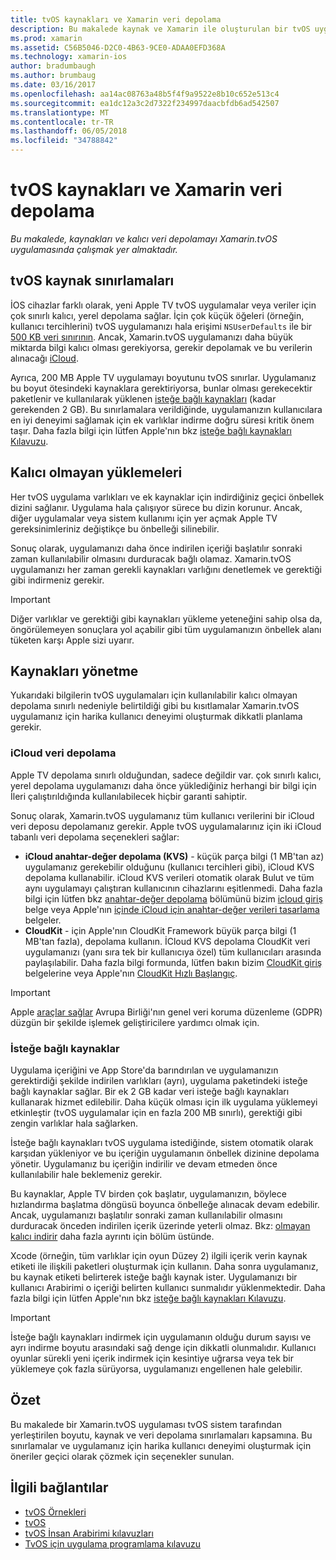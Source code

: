 ```yaml
---
title: tvOS kaynakları ve Xamarin veri depolama
description: Bu makalede kaynak ve Xamarin ile oluşturulan bir tvOS uygulamasında kalıcı veri depolama ile nasıl çalışılacağını açıklar. İCloud veri depolama ve isteğe bağlı kaynaklar açıklanır.
ms.prod: xamarin
ms.assetid: C56B5046-D2C0-4B63-9CE0-ADAA0EFD368A
ms.technology: xamarin-ios
author: bradumbaugh
ms.author: brumbaug
ms.date: 03/16/2017
ms.openlocfilehash: aa14ac08763a48b5f4f9a9522e8b10c652e513c4
ms.sourcegitcommit: ea1dc12a3c2d7322f234997daacbfdb6ad542507
ms.translationtype: MT
ms.contentlocale: tr-TR
ms.lasthandoff: 06/05/2018
ms.locfileid: "34788842"
---
```

# <a name="tvos-resources-and-data-storage-in-xamarin"></a>tvOS kaynakları ve Xamarin veri depolama

_Bu makalede, kaynakları ve kalıcı veri depolamayı Xamarin.tvOS uygulamasında çalışmak yer almaktadır._

<a name="tvOS-Resource-Limitations" />

## <a name="tvos-resource-limitations"></a>tvOS kaynak sınırlamaları

İOS cihazlar farklı olarak, yeni Apple TV tvOS uygulamalar veya veriler için çok sınırlı kalıcı, yerel depolama sağlar. İçin çok küçük öğeleri (örneğin, kullanıcı tercihlerini) tvOS uygulamanızı hala erişimi `NSUserDefaults` ile bir [500 KB veri sınırının](https://forums.developer.apple.com/message/50696#50696). Ancak, Xamarin.tvOS uygulamanızı daha büyük miktarda bilgi kalıcı olması gerekiyorsa, gerekir depolamak ve bu verilerin alınacağı [iCloud](#iCloud-Data-Storage).

Ayrıca, 200 MB Apple TV uygulamayı boyutunu tvOS sınırlar. Uygulamanız bu boyut ötesindeki kaynaklara gerektiriyorsa, bunlar olması gerekecektir paketlenir ve kullanılarak yüklenen [isteğe bağlı kaynakları](#On-Demand-Resources) (kadar gerekenden 2 GB). Bu sınırlamalara verildiğinde, uygulamanızın kullanıcılara en iyi deneyimi sağlamak için ek varlıklar indirme doğru süresi kritik önem taşır. Daha fazla bilgi için lütfen Apple'nın bkz [isteğe bağlı kaynakları Kılavuzu](https://developer.apple.com/library/prerelease/tvos/documentation/FileManagement/Conceptual/On_Demand_Resources_Guide/index.html#//apple_ref/doc/uid/TP40015083).

<a name="Non-Persistent-Downloads" />

## <a name="non-persistent-downloads"></a>Kalıcı olmayan yüklemeleri

Her tvOS uygulama varlıkları ve ek kaynaklar için indirdiğiniz geçici önbellek dizini sağlanır. Uygulama hala çalışıyor sürece bu dizin korunur. Ancak, diğer uygulamalar veya sistem kullanımı için yer açmak Apple TV gereksinimleriniz değiştikçe bu önbelleği silinebilir.

Sonuç olarak, uygulamanızı daha önce indirilen içeriği başlatılır sonraki zaman kullanılabilir olmasını durduracak bağlı olamaz. Xamarin.tvOS uygulamanızı her zaman gerekli kaynakları varlığını denetlemek ve gerektiği gibi indirmeniz gerekir.

> [!IMPORTANT]
> Diğer varlıklar ve gerektiği gibi kaynakları yükleme yeteneğini sahip olsa da, öngörülemeyen sonuçlara yol açabilir gibi tüm uygulamanızın önbellek alanı tüketen karşı Apple sizi uyarır.




<a name="Managing-Resources" />

## <a name="managing-resources"></a>Kaynakları yönetme

Yukarıdaki bilgilerin tvOS uygulamaları için kullanılabilir kalıcı olmayan depolama sınırlı nedeniyle belirtildiği gibi bu kısıtlamalar Xamarin.tvOS uygulamanız için harika kullanıcı deneyimi oluşturmak dikkatli planlama gerekir.

<a name="iCloud-Data-Storage" />

### <a name="icloud-data-storage"></a>iCloud veri depolama

Apple TV depolama sınırlı olduğundan, sadece değildir var. çok sınırlı kalıcı, yerel depolama uygulamanızı daha önce yüklediğiniz herhangi bir bilgi için İleri çalıştırıldığında kullanılabilecek hiçbir garanti sahiptir.

Sonuç olarak, Xamarin.tvOS uygulamanız tüm kullanıcı verilerini bir iCloud veri deposu depolamanız gerekir. Apple tvOS uygulamalarınız için iki iCloud tabanlı veri depolama seçenekleri sağlar:

- **iCloud anahtar-değer depolama (KVS)** - küçük parça bilgi (1 MB'tan az) uygulamanız gerekebilir olduğunu (kullanıcı tercihleri gibi), iCloud KVS depolama kullanabilir. iCloud KVS verileri otomatik olarak Bulut ve tüm aynı uygulamayı çalıştıran kullanıcının cihazlarını eşitlenmedi. Daha fazla bilgi için lütfen bkz [anahtar-değer depolama](~/ios/data-cloud/introduction-to-icloud.md) bölümünü bizim [icloud giriş](~/ios/data-cloud/introduction-to-icloud.md) belge veya Apple'nın [içinde iCloud için anahtar-değer verileri tasarlama](https://developer.apple.com/library/prerelease/tvos/documentation/General/Conceptual/iCloudDesignGuide/Chapters/DesigningForKey-ValueDataIniCloud.html#//apple_ref/doc/uid/TP40012094-CH7) belgeler.
- **CloudKit** - için Apple'nın CloudKit Framework büyük parça bilgi (1 MB'tan fazla), depolama kullanın. İCloud KVS depolama CloudKit veri uygulamanızı (yanı sıra tek bir kullanıcıya özel) tüm kullanıcıları arasında paylaşılabilir. Daha fazla bilgi formunda, lütfen bakın bizim [CloudKit giriş](~/ios/data-cloud/intro-to-cloudkit.md) belgelerine veya Apple'nın [CloudKit Hızlı Başlangıç](https://developer.apple.com/library/prerelease/tvos/documentation/DataManagement/Conceptual/CloudKitQuickStart/Introduction/Introduction.html#//apple_ref/doc/uid/TP40014987).

> [!IMPORTANT]
> Apple [araçlar sağlar](https://developer.apple.com/support/allowing-users-to-manage-data/) Avrupa Birliği'nın genel veri koruma düzenleme (GDPR) düzgün bir şekilde işlemek geliştiricilere yardımcı olmak için.

<a name="On-Demand-Resources" />

### <a name="on-demand-resources"></a>İsteğe bağlı kaynaklar

Uygulama içeriğini ve App Store'da barındırılan ve uygulamanızın gerektirdiği şekilde indirilen varlıkları (ayrı), uygulama paketindeki isteğe bağlı kaynaklar sağlar. Bir ek 2 GB kadar veri isteğe bağlı kaynakları kullanarak hizmet edilebilir. Daha küçük olması için ilk uygulama yüklemeyi etkinleştir (tvOS uygulamalar için en fazla 200 MB sınırlı), gerektiği gibi zengin varlıklar hala sağlarken.

İsteğe bağlı kaynakları tvOS uygulama istediğinde, sistem otomatik olarak karşıdan yükleniyor ve bu içeriğin uygulamanın önbellek dizinine depolama yönetir. Uygulamanız bu içeriğin indirilir ve devam etmeden önce kullanılabilir hale beklemeniz gerekir.

Bu kaynaklar, Apple TV birden çok başlatır, uygulamanızın, böylece hızlandırma başlatma döngüsü boyunca önbelleğe alınacak devam edebilir. Ancak, uygulamanızı başlatılır sonraki zaman kullanılabilir olmasını durduracak önceden indirilen içerik üzerinde yeterli olmaz. Bkz: [olmayan kalıcı indirir](#Non-Persistent-Downloads) daha fazla ayrıntı için bölüm üstünde.

Xcode (örneğin, tüm varlıklar için oyun Düzey 2) ilgili içerik verin kaynak etiketi ile ilişkili paketleri oluşturmak için kullanın. Daha sonra uygulamanız, bu kaynak etiketi belirterek isteğe bağlı kaynak ister. Uygulamanızı bir kullanıcı Arabirimi o içeriği belirten kullanıcı sunmalıdır yüklenmektedir. Daha fazla bilgi için lütfen Apple'nın bkz [isteğe bağlı kaynakları Kılavuzu](https://developer.apple.com/library/prerelease/tvos/documentation/FileManagement/Conceptual/On_Demand_Resources_Guide/index.html#//apple_ref/doc/uid/TP40015083).

> [!IMPORTANT]
> İsteğe bağlı kaynakları indirmek için uygulamanın olduğu durum sayısı ve ayrı indirme boyutu arasındaki sağ denge için dikkatli olunmalıdır. Kullanıcı oyunlar sürekli yeni içerik indirmek için kesintiye uğrarsa veya tek bir yüklemeye çok fazla sürüyorsa, uygulamanızı engellenen hale gelebilir.




<a name="Summary" />

## <a name="summary"></a>Özet

Bu makalede bir Xamarin.tvOS uygulaması tvOS sistem tarafından yerleştirilen boyutu, kaynak ve veri depolama sınırlamaları kapsamına. Bu sınırlamalar ve uygulamanız için harika kullanıcı deneyimi oluşturmak için öneriler geçici olarak çözmek için seçenekler sunulan.



## <a name="related-links"></a>İlgili bağlantılar

- [tvOS Örnekleri](https://developer.xamarin.com/samples/tvos/all/)
- [tvOS](https://developer.apple.com/tvos/)
- [tvOS İnsan Arabirimi kılavuzları](https://developer.apple.com/tvos/human-interface-guidelines/)
- [TvOS için uygulama programlama kılavuzu](https://developer.apple.com/library/prerelease/tvos/documentation/General/Conceptual/AppleTV_PG/)
